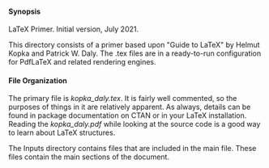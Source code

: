 #### Synopsis

LaTeX Primer. Initial version, July 2021.

This directory consists of a primer based upon "Guide to LaTeX" by Helmut Kopka and Patrick W. Daly. The .tex files are in a ready-to-run configuration for PdfLaTeX and related rendering engines.

#### File Organization

The primary file is _kopka_daly.tex_. It is fairly well commented, so the purposes of things in it are relatively apparent. As always, details can be found in package documentation on CTAN or in your LaTeX installation. Reading the _kopka_daly.pdf_ while looking at the source code is a good way to learn about LaTeX structures.

The Inputs directory contains files that are included in the main file. These files contain the main sections of the document.

